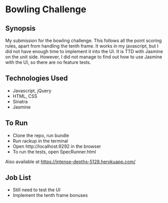 Bowling Challenge
=======================

## Synopsis

My submission for the bowling challenge. This follows all the point scoring rules, apart from handling the tenth frame. It works in my javascript, but I did not have enough time to implement it into the UI. It is TTD with Jasmine on the unit side. However, I did not manage to find out how to use Jasmine with the UI, so there are no feature tests.

## Technologies Used

- Javascript, jQuery
- HTML, CSS
- Sinatra
- Jasmine

## To Run

- Clone the repo, run bundle
- Run rackup in the terminal
- Open http://localhost:9292 in the browser
- To run the tests, open SpecRunner.html

Also available at https://intense-depths-5128.herokuapp.com/


## Job List

- Still need to test the UI
- Implement the tenth frame bonuses